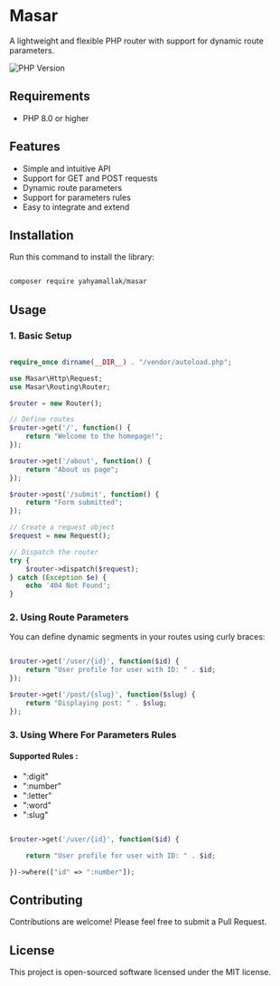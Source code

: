 # Masar
A lightweight and flexible PHP router with support for dynamic route parameters.

![PHP Version](https://img.shields.io/badge/php-%5E8.0-blue.svg)

## Requirements

- PHP 8.0 or higher

## Features

- Simple and intuitive API
- Support for GET and POST requests
- Dynamic route parameters
- Support for parameters rules
- Easy to integrate and extend

## Installation

Run this command to install the library:

```bash

composer require yahyamallak/masar

```

## Usage

### 1. Basic Setup

```php

require_once dirname(__DIR__) . "/vendor/autoload.php";

use Masar\Http\Request;
use Masar\Routing\Router;

$router = new Router();

// Define routes
$router->get('/', function() {
    return "Welcome to the homepage!";
});

$router->get('/about', function() {
    return "About us page";
});

$router->post('/submit', function() {
    return "Form submitted";
});

// Create a request object
$request = new Request();

// Dispatch the router
try {
    $router->dispatch($request);
} catch (Exception $e) {
    echo '404 Not Found';
}

```

### 2. Using Route Parameters

You can define dynamic segments in your routes using curly braces:


```php

$router->get('/user/{id}', function($id) {
    return "User profile for user with ID: " . $id;
});

$router->get('/post/{slug}', function($slug) {
    return "Displaying post: " . $slug;
});

```

### 3. Using Where For Parameters Rules

#### Supported Rules :

- ":digit"
- ":number"
- ":letter"
- ":word"
- ":slug"

```php

$router->get('/user/{id}', function($id) {

    return "User profile for user with ID: " . $id;

})->where(["id" => ":number"]);

```

## Contributing

Contributions are welcome! Please feel free to submit a Pull Request.

## License

This project is open-sourced software licensed under the MIT license.


